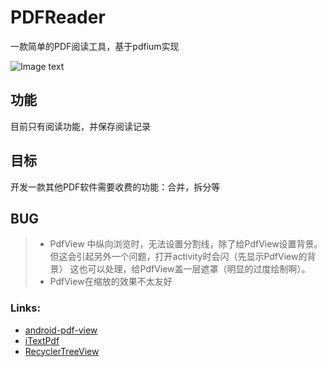 # PDFReader
一款简单的PDF阅读工具，基于pdfium实现

![Image text](https://github.com/svenjung/PDFReader/blob/master/screenshots/home_recent.png)
## 功能
目前只有阅读功能，并保存阅读记录

## 目标
开发一款其他PDF软件需要收费的功能：合并，拆分等

## BUG
>* PdfView 中纵向浏览时，无法设置分割线，除了给PdfView设置背景。但这会引起另外一个问题，打开activity时会闪（先显示PdfView的背景）
   这也可以处理，给PdfView盖一层遮罩（明显的过度绘制啊）。
>* PdfView在缩放的效果不太友好

### Links:
- [android-pdf-view](https://github.com/barteksc/AndroidPdfViewer)
- [iTextPdf](https://github.com/itext/itextpdf)
- [RecyclerTreeView](https://github.com/TellH/RecyclerTreeView)
